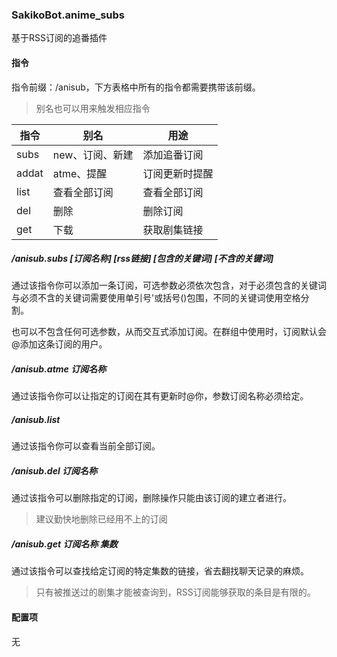 ### SakikoBot.anime_subs

基于RSS订阅的追番插件

#### 指令

指令前缀：/anisub，下方表格中所有的指令都需要携带该前缀。

> 别名也可以用来触发相应指令

|指令|别名|用途|
|---|---|---|
|subs|new、订阅、新建|添加追番订阅|
|addat|atme、提醒|订阅更新时提醒|
|list|查看全部订阅|查看全部订阅|
|del|删除|删除订阅|
|get|下载|获取剧集链接|

##### /anisub.subs [订阅名称] [rss链接] [包含的关键词] [不含的关键词]

通过该指令你可以添加一条订阅，可选参数必须依次包含，对于必须包含的关键词与必须不含的关键词需要使用单引号'或括号()包围，不同的关键词使用空格分割。

也可以不包含任何可选参数，从而交互式添加订阅。在群组中使用时，订阅默认会@添加这条订阅的用户。

##### /anisub.atme 订阅名称

通过该指令你可以让指定的订阅在其有更新时@你，参数订阅名称必须给定。

##### /anisub.list

通过该指令你可以查看当前全部订阅。

##### /anisub.del 订阅名称

通过该指令可以删除指定的订阅，删除操作只能由该订阅的建立者进行。

> 建议勤快地删除已经用不上的订阅

##### /anisub.get 订阅名称 集数

通过该指令可以查找给定订阅的特定集数的链接，省去翻找聊天记录的麻烦。

> 只有被推送过的剧集才能被查询到，RSS订阅能够获取的条目是有限的。

#### 配置项

无
